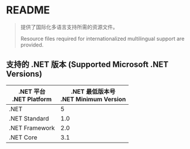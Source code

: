 # README

> 提供了国际化多语言支持所需的资源文件。
> 
> Resource files required for internationalized multilingual support are provided.



## 支持的 .NET 版本 (Supported Microsoft .NET Versions)

| .NET 平台<br/>.NET Platform | .NET 最低版本号<br/>.NET Minimum Version |
| ------------------------- | ----------------------------------- |
| .NET                      | 5                                   |
| .NET Standard             | 1.0                                 |
| .NET Framework            | 2.0                                 |
| .NET Core                 | 3.1                                 |


